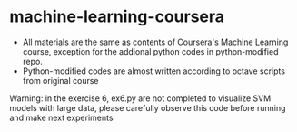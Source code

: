 # machine-learning-coursera

* All materials are the same as contents of Coursera's Machine Learning course, exception for the addional python codes in python-modified repo.
* Python-modified codes are almost written according to octave scripts from original course

Warning: in the exercise 6, ex6.py are not completed to visualize SVM models with large data, please carefully observe this code before running and make next experiments
